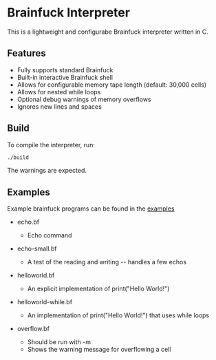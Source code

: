 # Brainfuck Interpreter

This is a lightweight and configurabe Brainfuck interpreter written in C.

## Features

- Fully supports standard Brainfuck
- Built-in interactive Brainfuck shell
- Allows for configurable memory tape length (default: 30,000 cells)
- Allows for nested while loops
- Optional debug warnings of memory overflows
- Ignores new lines and spaces

## Build

To compile the interpreter, run:
```bash
./build
```
The warnings are expected.

## Examples

Example brainfuck programs can be found in the [examples](./examples)
* echo.bf
	* Echo command
	
* echo-small.bf 
	* A test of the reading and writing -- handles a few echos

* helloworld.bf 
	* An explicit implementation of print("Hello World!")

* helloworld-while.bf
	* An implementation of print("Hello World!") that uses while loops

* overflow.bf
	* Should be run with -m 
	* Shows the warning message for overflowing a cell
